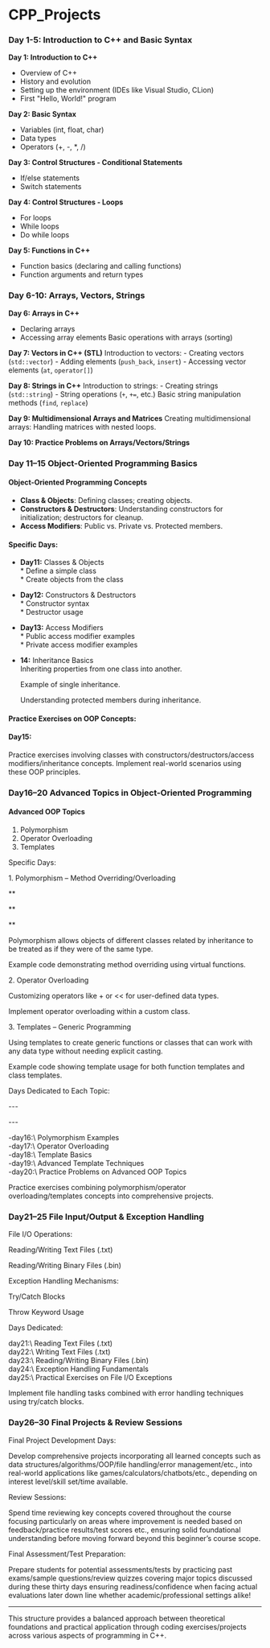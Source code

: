 # CPP_Projects

### Day 1-5: Introduction to C++ and Basic Syntax

**Day 1: Introduction to C++**
- Overview of C++
- History and evolution
- Setting up the environment (IDEs like Visual Studio, CLion)
- First "Hello, World!" program

**Day 2: Basic Syntax**
- Variables (int, float, char)
- Data types
- Operators (+, -, \*, /)

**Day 3: Control Structures - Conditional Statements**
- If/else statements
- Switch statements

**Day 4: Control Structures - Loops**
- For loops
- While loops
- Do while loops

**Day 5: Functions in C++**
- Function basics (declaring and calling functions)
- Function arguments and return types

### Day 6-10: Arrays, Vectors, Strings

**Day 6: Arrays in C++**
- Declaring arrays
- Accessing array elements
Basic operations with arrays (sorting)

**Day 7: Vectors in C++ (STL)**
Introduction to vectors:
    - Creating vectors (`std::vector`)
    - Adding elements (`push_back`, `insert`)
    - Accessing vector elements (`at`, `operator[]`)

**Day 8: Strings in C++**
Introduction to strings:
    - Creating strings (`std::string`)
    - String operations (`+`, `+=`, etc.)
    Basic string manipulation methods (`find`, `replace`)

**Day 9: Multidimensional Arrays and Matrices**
Creating multidimensional arrays:
    Handling matrices with nested loops.

**Day 10: Practice Problems on Arrays/Vectors/Strings**

### Day 11–15 Object-Oriented Programming Basics

#### **Object-Oriented Programming Concepts**

*   **Class & Objects**: Defining classes; creating objects.
*   **Constructors & Destructors**: Understanding constructors for initialization; destructors for cleanup.
*   **Access Modifiers**: Public vs. Private vs. Protected members.

#### Specific Days:

*   **Day11:** Classes & Objects  
        * Define a simple class  
        * Create objects from the class  

*   **Day12:** Constructors & Destructors  
        * Constructor syntax  
        * Destructor usage  

*   **Day13:** Access Modifiers  
        * Public access modifier examples  
        * Private access modifier examples  

*   **14:** Inheritance Basics   
      Inheriting properties from one class into another.

      Example of single inheritance.

      Understanding protected members during inheritance.

#### Practice Exercises on OOP Concepts:

#### Day15:
Practice exercises involving classes with constructors/destructors/access modifiers/inheritance concepts. Implement real-world scenarios using these OOP principles.


### Day16–20 Advanced Topics in Object-Oriented Programming


#### Advanced OOP Topics


1. Polymorphism 
2. Operator Overloading 
3. Templates 

Specific Days:


1\. Polymorphism – Method Overriding/Overloading


\*\*

\*\*

\*\*

Polymorphism allows objects of different classes related by inheritance to be treated as if they were of the same type.


Example code demonstrating method overriding using virtual functions.



2\. Operator Overloading



Customizing operators like + or << for user-defined data types.



Implement operator overloading within a custom class.



3\. Templates – Generic Programming



Using templates to create generic functions or classes that can work with any data type without needing explicit casting.



Example code showing template usage for both function templates and class templates.



Days Dedicated to Each Topic:


\-\-\-

\-\-\-

\-day16:\ Polymorphism Examples\
\-day17:\ Operator Overloading\
\-day18:\ Template Basics\
\-day19:\ Advanced Template Techniques\
\-day20:\ Practice Problems on Advanced OOP Topics



Practice exercises combining polymorphism/operator overloading/templates concepts into comprehensive projects.


### Day21–25 File Input/Output & Exception Handling


File I/O Operations:


Reading/Writing Text Files (.txt)


Reading/Writing Binary Files (.bin)


Exception Handling Mechanisms:


Try/Catch Blocks


Throw Keyword Usage


Days Dedicated:


day21:\ Reading Text Files (.txt)\
day22:\ Writing Text Files (.txt)\
day23:\ Reading/Writing Binary Files (.bin)\
day24:\ Exception Handling Fundamentals\
day25:\ Practical Exercises on File I/O Exceptions



Implement file handling tasks combined with error handling techniques using try/catch blocks.


### Day26–30 Final Projects & Review Sessions


Final Project Development Days:

Develop comprehensive projects incorporating all learned concepts such as data structures/algorithms/OOP/file handling/error management/etc., into real-world applications like games/calculators/chatbots/etc., depending on interest level/skill set/time available.


Review Sessions:

Spend time reviewing key concepts covered throughout the course focusing particularly on areas where improvement is needed based on feedback/practice results/test scores etc., ensuring solid foundational understanding before moving forward beyond this beginner’s course scope.


Final Assessment/Test Preparation:



Prepare students for potential assessments/tests by practicing past exams/sample questions/review quizzes covering major topics discussed during these thirty days ensuring readiness/confidence when facing actual evaluations later down line whether academic/professional settings alike!



---

This structure provides a balanced approach between theoretical foundations and practical application through coding exercises/projects across various aspects of programming in C++.
